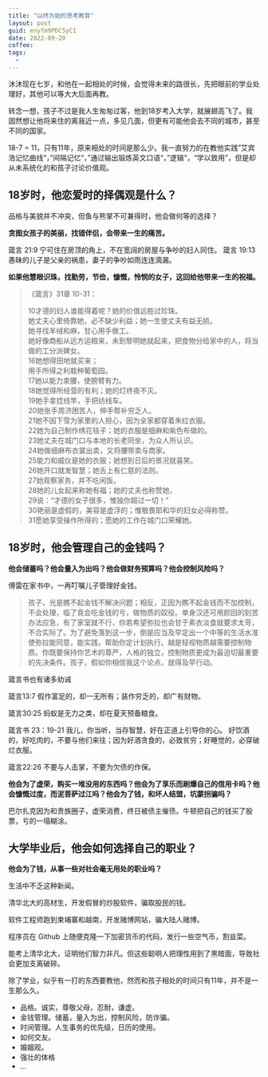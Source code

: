 ```yaml
---
title: "以终为始的思考教育"
layout: post
guid: enyfm9PDC5yC1
date: 2022-09-20
coffee:
tags:
  -
---
```


沐沐现在七岁，和他在一起相处的时候，会觉得未来的路很长，先把眼前的学业处理好，其他可以等大大后面再教。

转念一想，孩子不过是我人生匆匆过客，他到18岁考入大学，就展翅高飞了。我固然想让他将来住的离我近一点，多见几面，但更有可能他会去不同的城市，甚至不同的国家。

18-7 = 11，只有11年，原来相处的时间是那么少。我一直努力的在教他实践”艾宾浩记忆曲线“，”间隔记忆“，”通过输出锻炼英文口语“，”逻辑“，“学以致用”，但是却从未系统化的和孩子讨论价值观。

## 18岁时，他恋爱时的择偶观是什么？

品格与美貌并不冲突，但鱼与熊掌不可兼得时，他会做何等的选择？

**贪图女孩子的美丽，找错伴侣，会带来一生的痛苦。**

箴言 21:9 宁可住在房顶的角上，不在宽阔的房屋与争吵的妇人同住。
箴言 19:13 愚昧的儿子是父亲的祸患，妻子的争吵如雨连连滴漏。


**如果他慧眼识珠，找勤劳，节俭，慷慨，怜悯的女子，这回给他带来一生的祝福。**

> 《箴言》31章 10-31：
> 
> 10才德的妇人谁能得着呢？她的价值远胜过珍珠。    
> 她丈夫心里倚靠她，必不缺少利益；她一生使丈夫有益无损。    
> 她寻找羊绒和麻，甘心用手做工。    
> 她好像商船从远方运粮来，未到黎明她就起来，把食物分给家中的人，将当做的工分派婢女。    
> 16她想得田地就买来；    
> 用手所得之利栽种葡萄园。    
> 17她以能力束腰，使膀臂有力。    
> 18她觉得所经营的有利；她的灯终夜不灭。    
> 19她手拿捻线竿，手把纺线车。    
> 20她张手周济困苦人，伸手帮补穷乏人。    
> 21她不因下雪为家里的人担心，因为全家都穿着朱红衣服。    
> 22她为自己制作绣花毯子；她的衣服是细麻和紫色布做的。    
> 23她丈夫在城门口与本地的长老同坐，为众人所认识。    
> 24她做细麻布衣裳出卖，又将腰带卖与商家。    
> 25能力和威仪是她的衣服；她想到日后的景况就喜笑。    
> 26她开口就发智慧；她舌上有仁慈的法则。    
> 27她观察家务，并不吃闲饭。    
> 28她的儿女起来称她有福；她的丈夫也称赞她，    
> 29说：“才德的女子很多，惟独你超过一切！”    
> 30艳丽是虚假的，美容是虚浮的；惟敬畏耶和华的妇女必得称赞。    
> 31愿她享受操作所得的；愿她的工作在城门口荣耀她。    



## 18岁时，他会管理自己的金钱吗？

**他会储蓄吗？他会量入为出吗？他会做财务预算吗？他会控制风险吗？**

傅雷在家书中，一再叮嘱儿子管理好金钱。

> 孩子，光是瞧不起金钱不解决问题；相反，正因为瞧不起金钱而不加控制，不会处理，临了竟会吃金钱的亏，做物质的奴役。单身汉还可用颜回的刻苦办法应急，有了家室就不行，你若希望弥拉也会甘于素衣淡食就要求太苛，不合实际了。为了避免落到这一步，倒是应当及早定出一个中等的生活水准使弥拉能同意，能实践，帮助你定计划执行。越是轻视物质越需要控制物质。你既要保持你艺术的尊严，人格的独立，控制物质更成为最迫切最重要的先决条件。孩子，假如你相信我这个论点，就得及早行动。

箴言书也有诸多劝诫

箴言13:7 假作富足的，却一无所有；装作穷乏的，却广有财物。

箴言30:25 蚂蚁是无力之类，却在夏天预备粮食。

箴言书 23：19-21 我儿，你当听，当存智慧，好在正道上引导你的心。 好饮酒的，好吃肉的，不要与他们来往；因为好酒贪食的，必致贫穷；好睡觉的，必穿破烂衣服。

箴言22:26 不要与人击掌，不要为欠债的作保。

**他会为了虚荣，购买一堆没用的东西吗？他会为了享乐而刷爆自己的信用卡吗？他会慷慨过度，而泥菩萨过江吗？他会为了钱，和坏人结盟，坑蒙拐骗吗？**

巴尔扎克因为和贵族圈子，虚荣消费，终日被债主催债。牛顿把自己的钱买了股票，亏的一塌糊涂。


## 大学毕业后，他会如何选择自己的职业？

**他会为了钱，从事一些对社会毫无用处的职业吗？**

生活中不乏这种新闻。

清华北大的高材生，开发假冒的炒股软件，骗取股民的钱。

软件工程师跑到柬埔寨和越南，开发赌博网站，骗大陆人赌博。

程序员在 Github 上随便克隆一下加密货币的代码，发行一些空气币，割韭菜。

能考上清华北大，证明他们智力非凡。但这些聪明人把理性用到了黑暗面，导致社会更加支离破碎。


除了学业，似乎有一打的东西要教他，然而和孩子相处的时间只有11年，并不是一生那么久。

- 品格。诚实，尊敬父母，忍耐，谦虚。
- 金钱管理。储蓄，量入为出，控制风险，防诈骗。
- 时间管理。人生事务的优先级，日历的使用。
- 如何交友。
- 婚姻观。
- 强壮的体格
- ...

